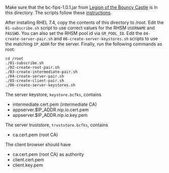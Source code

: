Make sure that the bc-fips-1.0.1.jar from [Legion of the Bouncy Castle](https://bouncycastle.org/fips-java)
is in this directory.  The scripts follow these
[instructions](https://jamielinux.com/docs/openssl-certificate-authority/index.html).

After installing RHEL 7.4, copy the contents of this directory to
/root.  Edit the `01-subscribe.sh` script to use correct values for
the RHSM `USERNAME` and `PASSWD`.  You can also set the RHSM pool
id via `SM_POOL_ID`.  Edit the `04-create-server-pair.sh` and
`06-create-server-keystores.sh` scripts to use the matching `IP_ADDR`
for the server.  Finally, run the following commands as root:

    cd /root
    ./01-subscribe.sh
    ./02-create-root-pair.sh
    ./03-create-intermediate-pair.sh
    ./04-create-server-pair.sh
    ./05-create-client-pair.sh
    ./06-create-server-keystores.sh

The server keystore, `keystore.bcfks`, contains
 
* intermediate.cert.pem (intermediate CA)
* appserver.$IP_ADDR.nip.io.cert.pem
* appserver.$IP_ADDR.nip.io.key.pem
    
The server truststore, `truststore.bcfks`, contains

* ca.cert.pem (root CA)

The client browser should have

* ca.cert.pem (root CA) as authority
* client.cert.pem
* client.key.pem

